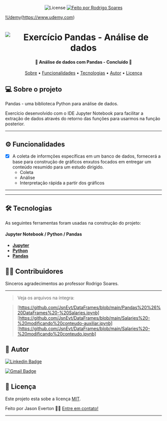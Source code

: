 <p align="center">  
      
   <img alt="License" src="https://img.shields.io/badge/license-MIT-brightgreen">

  <a href="https://www.udemy.com/course/python-para-data-science-e-machine-learning/">
    <img alt="Feito por Rodrigo Soares" src="https://img.shields.io/badge/feito%20por-Rodrigo Soares-%237519C1">
  </a>

  [!Udemy](https://www.udemy.com/staticx/udemy/images/v7/logo-udemy.svg)(https://www.udemy.com)
    
</p>

<h1 align="center">
    <img alt="Exercício Pandas - Análise de dados " title="#analisededados" src="./assets/banner.png" />
</h1>

<h4 align="center"> 
	🚧  Análise de dados com Pandas - Concluído  🚧
</h4>

<p align="center">
 <a href="#-sobre-o-projeto">Sobre</a> •
 <a href="#-funcionalidades">Funcionalidades</a> •
 <a href="#-tecnologias">Tecnologias</a> • 
 <a href="#-autor">Autor</a> • 
 <a href="#user-content--licença">Licença</a>
</p>

## 💻 Sobre o projeto

Pandas - uma biblioteca Python para análise de dados.

Exercício desenvolvido com o IDE Jupyter Notebook para facilitar a extração de dados através do retorno das funções para usarmos na função posterior.

---

## ⚙️ Funcionalidades

- [x] A coleta de informções específicas em um banco de dados, fornecerá a base para construção de gráficos enxutos focados em entregar
um conteúdo resumido para um estudo dirigido.
	- Coleta
	- Análise
	- Interpretação rápida a partir dos gráficos

---

---

## 🛠 Tecnologias

As seguintes ferramentas foram usadas na construção do projeto:

#### **Jupyter Notebook / Python / Pandas**  

-   **[Jupyter](https://jupyter.org/install)**
-   **[Python](https://www.python.org/)**
-   **[Pandas](https://pandas.pydata.org/)**


## 👨‍💻 Contribuidores

Sinceros agradecimentos ao professor Rodrigo Soares.

---

> Veja os arquivos na íntegra:

> [https://github.com/JsnEvt/DataFrames/blob/main/Pandas%20%26%20DataFrames%20-%20Salaries.ipynb]
> [https://github.com/JsnEvt/DataFrames/blob/main/Salaries%20-%20modificando%20conteudo-auxiliar.ipynb]
> [https://github.com/JsnEvt/DataFrames/blob/main/Salaries%20-%20modificando%20conteudo.ipynb]


## 🦸 Autor

[![Linkedin Badge](https://img.shields.io/badge/-Jason-blue?style=flat-square&logo=Linkedin&logoColor=white&link=https://www.linkedin.com/in/jason-everton/)](https://www.linkedin.com/in/jason-everton/)

[![Gmail Badge](https://img.shields.io/badge/-jasonemsw10@gmail.com-c14438?style=flat-square&logo=Gmail&logoColor=white&link=mailto:jasonemsw10@gmail.com)](mailto:jasonemsw10@gmail.com)


## 📝 Licença

Este projeto esta sobe a licença [MIT](./LICENSE).

Feito por Jason Everton 👋🏽 [Entre em contato!](https://www.linkedin.com/in/jason-everton/)

---

